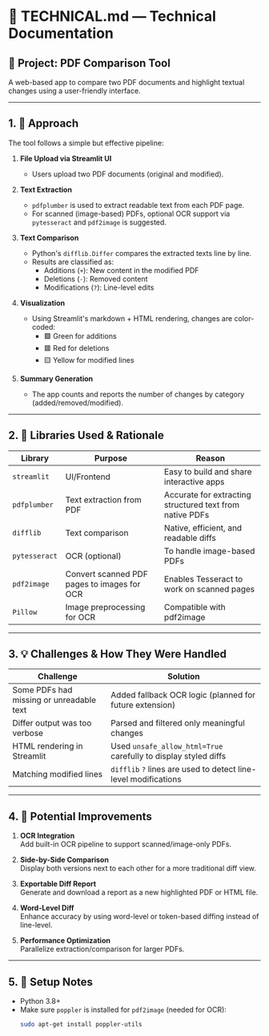 # 📄 TECHNICAL.md — Technical Documentation

## 📘 Project: PDF Comparison Tool  
A web-based app to compare two PDF documents and highlight textual changes using a user-friendly interface.

---

## 1. 🧠 Approach

The tool follows a simple but effective pipeline:

1. **File Upload via Streamlit UI**  
   - Users upload two PDF documents (original and modified).

2. **Text Extraction**  
   - `pdfplumber` is used to extract readable text from each PDF page.
   - For scanned (image-based) PDFs, optional OCR support via `pytesseract` and `pdf2image` is suggested.

3. **Text Comparison**  
   - Python's `difflib.Differ` compares the extracted texts line by line.
   - Results are classified as:
     - Additions (`+`): New content in the modified PDF
     - Deletions (`-`): Removed content
     - Modifications (`?`): Line-level edits

4. **Visualization**  
   - Using Streamlit's markdown + HTML rendering, changes are color-coded:
     - 🟩 Green for additions
     - 🟥 Red for deletions
     - 🟨 Yellow for modified lines

5. **Summary Generation**  
   - The app counts and reports the number of changes by category (added/removed/modified).

---

## 2. 🧰 Libraries Used & Rationale

| Library        | Purpose                                            | Reason |
|----------------|----------------------------------------------------|--------|
| `streamlit`    | UI/Frontend                                         | Easy to build and share interactive apps |
| `pdfplumber`   | Text extraction from PDF                            | Accurate for extracting structured text from native PDFs |
| `difflib`      | Text comparison                                     | Native, efficient, and readable diffs |
| `pytesseract`  | OCR (optional)                                      | To handle image-based PDFs |
| `pdf2image`    | Convert scanned PDF pages to images for OCR        | Enables Tesseract to work on scanned pages |
| `Pillow`       | Image preprocessing for OCR                         | Compatible with pdf2image |

---

## 3. 💡 Challenges & How They Were Handled

| Challenge                               | Solution |
|----------------------------------------|----------|
| Some PDFs had missing or unreadable text | Added fallback OCR logic (planned for future extension) |
| Differ output was too verbose           | Parsed and filtered only meaningful changes |
| HTML rendering in Streamlit             | Used `unsafe_allow_html=True` carefully to display styled diffs |
| Matching modified lines                 | `difflib` `?` lines are used to detect line-level modifications |

---

## 4. 🚀 Potential Improvements

1. **OCR Integration**  
   Add built-in OCR pipeline to support scanned/image-only PDFs.

2. **Side-by-Side Comparison**  
   Display both versions next to each other for a more traditional diff view.

3. **Exportable Diff Report**  
   Generate and download a report as a new highlighted PDF or HTML file.

4. **Word-Level Diff**  
   Enhance accuracy by using word-level or token-based diffing instead of line-level.

5. **Performance Optimization**  
   Parallelize extraction/comparison for larger PDFs.

---

## 5. 🔧 Setup Notes

- Python 3.8+
- Make sure `poppler` is installed for `pdf2image` (needed for OCR):
  ```bash
  sudo apt-get install poppler-utils
